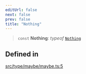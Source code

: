 ```yaml
---
editUrl: false
next: false
prev: false
title: "Nothing"
---
```


> `const` **Nothing**: *typeof* [`Nothing`](/api/variables/nothing/)

## Defined in

[src/type/maybe/maybe.ts:5](https://github.com/skyleague/axioms/blob/75fb1c5c977f1940e84e5cdcef2be336d1fd81da/src/type/maybe/maybe.ts#L5)
